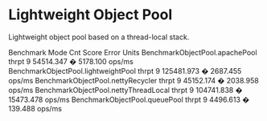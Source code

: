 # Lightweight Object Pool
Lightweight object pool based on a thread-local stack.


Benchmark                              Mode  Cnt       Score       Error   Units
BenchmarkObjectPool.apachePool        thrpt    9   54514.347 �  5178.100  ops/ms
BenchmarkObjectPool.lightweightPool   thrpt    9  125481.973 �  2687.455  ops/ms
BenchmarkObjectPool.nettyRecycler     thrpt    9   45152.174 �  2038.958  ops/ms
BenchmarkObjectPool.nettyThreadLocal  thrpt    9  104741.838 � 15473.478  ops/ms
BenchmarkObjectPool.queuePool         thrpt    9    4496.613 �   139.488  ops/ms
